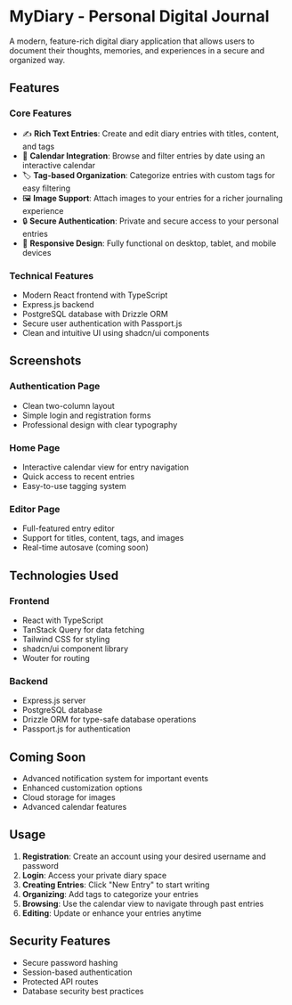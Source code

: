 # MyDiary - Personal Digital Journal

A modern, feature-rich digital diary application that allows users to document their thoughts, memories, and experiences in a secure and organized way.

## Features

### Core Features
- ✍️ **Rich Text Entries**: Create and edit diary entries with titles, content, and tags
- 📅 **Calendar Integration**: Browse and filter entries by date using an interactive calendar
- 🏷️ **Tag-based Organization**: Categorize entries with custom tags for easy filtering
- 🖼️ **Image Support**: Attach images to your entries for a richer journaling experience
- 🔒 **Secure Authentication**: Private and secure access to your personal entries
- 📱 **Responsive Design**: Fully functional on desktop, tablet, and mobile devices

### Technical Features
- Modern React frontend with TypeScript
- Express.js backend
- PostgreSQL database with Drizzle ORM
- Secure user authentication with Passport.js
- Clean and intuitive UI using shadcn/ui components

## Screenshots

### Authentication Page
- Clean two-column layout
- Simple login and registration forms
- Professional design with clear typography

### Home Page
- Interactive calendar view for entry navigation
- Quick access to recent entries
- Easy-to-use tagging system

### Editor Page
- Full-featured entry editor
- Support for titles, content, tags, and images
- Real-time autosave (coming soon)

## Technologies Used

### Frontend
- React with TypeScript
- TanStack Query for data fetching
- Tailwind CSS for styling
- shadcn/ui component library
- Wouter for routing

### Backend
- Express.js server
- PostgreSQL database
- Drizzle ORM for type-safe database operations
- Passport.js for authentication

## Coming Soon
- Advanced notification system for important events
- Enhanced customization options
- Cloud storage for images
- Advanced calendar features

## Usage

1. **Registration**: Create an account using your desired username and password
2. **Login**: Access your private diary space
3. **Creating Entries**: Click "New Entry" to start writing
4. **Organizing**: Add tags to categorize your entries
5. **Browsing**: Use the calendar view to navigate through past entries
6. **Editing**: Update or enhance your entries anytime

## Security Features
- Secure password hashing
- Session-based authentication
- Protected API routes
- Database security best practices
